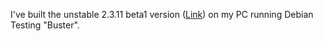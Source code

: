 I've built the unstable 2.3.11 beta1 version ([Link](https://drive.google.com/open?id=1xfX1VnEZeyRq6PSaUqKrD3Fd797HqTEM)) on my PC running Debian Testing "Buster". 